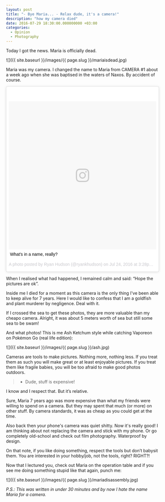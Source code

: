 ```yaml
---
layout: post
title: "- Bye Maria... - Relax dude, it's a camera!"
description: "how my camera died"
date: 2016-07-29 18:30:00.000000000 +03:00
categories:
  - Opinion
  - Photography
---
```


Today I got the news. Maria is officially dead.

![]({{ site.baseurl }}/images/{{ page.slug }}/mariaisdead.jpg)

<!--more-->

Maria was my camera. I changed the name to Maria from CAMERA #1 about a week ago when she was baptised in the waters of Naxos. By accident of course.

<blockquote class="instagram-media" data-instgrm-captioned data-instgrm-version="7" style=" background:#FFF; border:0; border-radius:3px; box-shadow:0 0 1px 0 rgba(0,0,0,0.5),0 1px 10px 0 rgba(0,0,0,0.15); margin: 1px; max-width:658px; padding:0; width:99.375%; width:-webkit-calc(100% - 2px); width:calc(100% - 2px);"><div style="padding:8px;"> <div style=" background:#F8F8F8; line-height:0; margin-top:40px; padding:50.0% 0; text-align:center; width:100%;"> <div style=" background:url(data:image/png;base64,iVBORw0KGgoAAAANSUhEUgAAACwAAAAsCAMAAAApWqozAAAABGdBTUEAALGPC/xhBQAAAAFzUkdCAK7OHOkAAAAMUExURczMzPf399fX1+bm5mzY9AMAAADiSURBVDjLvZXbEsMgCES5/P8/t9FuRVCRmU73JWlzosgSIIZURCjo/ad+EQJJB4Hv8BFt+IDpQoCx1wjOSBFhh2XssxEIYn3ulI/6MNReE07UIWJEv8UEOWDS88LY97kqyTliJKKtuYBbruAyVh5wOHiXmpi5we58Ek028czwyuQdLKPG1Bkb4NnM+VeAnfHqn1k4+GPT6uGQcvu2h2OVuIf/gWUFyy8OWEpdyZSa3aVCqpVoVvzZZ2VTnn2wU8qzVjDDetO90GSy9mVLqtgYSy231MxrY6I2gGqjrTY0L8fxCxfCBbhWrsYYAAAAAElFTkSuQmCC); display:block; height:44px; margin:0 auto -44px; position:relative; top:-22px; width:44px;"></div></div> <p style=" margin:8px 0 0 0; padding:0 4px;"> <a href="https://www.instagram.com/p/BIQs-t5j8OL/" style=" color:#000; font-family:Arial,sans-serif; font-size:14px; font-style:normal; font-weight:normal; line-height:17px; text-decoration:none; word-wrap:break-word;" target="_blank">What&#39;s in a name, really?</a></p> <p style=" color:#c9c8cd; font-family:Arial,sans-serif; font-size:14px; line-height:17px; margin-bottom:0; margin-top:8px; overflow:hidden; padding:8px 0 7px; text-align:center; text-overflow:ellipsis; white-space:nowrap;">A photo posted by Ryan Hudson (@ryankhudson) on <time style=" font-family:Arial,sans-serif; font-size:14px; line-height:17px;" datetime="2016-07-24T22:28:17+00:00">Jul 24, 2016 at 3:28pm PDT</time></p></div></blockquote> <script async defer src="{{ site.baseurl }}//platform.instagram.com/en_US/embeds.js"></script>

When I realised what had happened, I remained calm and said: “Hope the pictures are ok”.

Inside me I died for a moment as this camera is the only thing I've been able to keep alive for 7 years. Here I would like to confess that I am a goldfish and plant murderer by negligence. Deal with it.

If I crossed the sea to get these photos, they are more valuable than my cheapo camera. Alright, it was about 5 meters worth of sea but still some sea to be swam!

And what photos! This is me Ash Ketchum style while catching Vaporeon on Pokémon Go (real life edition):

![]({{ site.baseurl }}/images/{{ page.slug }}/ash.jpg)

Cameras are tools to make pictures. Nothing more, nothing less. If you treat them as such you will make great or at least enjoyable pictures. If you treat them like fragile babies, you will be too afraid to make good photos outdoors.

> - Dude, stuff is expensive!

I know and I respect that. But it’s relative.

Sure, Maria 7 years ago was more expensive than what my friends were willing to spend on a camera. But they may spent that much (or more) on other stuff. By camera standards, it was as cheap as you could get at the time.

Also back then your phone's camera was quiet shitty. Now it's really good! I am thinking about not replacing the camera and stick with my phone. Or go completely old-school and check out film photography. Waterproof by design.

On that note, if you like doing something, respect the tools but don’t babysit them. You are interested in your hobby/job, not the tools, right? RIGHT?!

Now that I lectured you, check out Maria on the operation table and if you see me doing something stupid like that again, punch me:

![]({{ site.baseurl }}/images/{{ page.slug }}/mariadisassembly.jpg)

_P.S.: This was written in under 30 minutes and by now I hate the name Maria for a camera._
